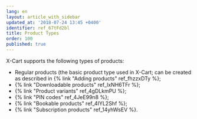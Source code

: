 ```yaml
---
lang: en
layout: article_with_sidebar
updated_at: '2018-07-24 13:45 +0400'
identifier: ref_67tFd2bl
title: Product Types
order: 100
published: true
---
```

X-Cart supports the following types of products:

*   Regular products (the basic product type used in X-Cart; can be created as described in {% link "Adding products" ref_fhzzxDTy %};
*   {% link "Downloadable products" ref_lxNH6TFr %}; 
*   {% link "Product variants" ref_4gDLkmPU %};
*   {% link "PIN codes" ref_4JeE99n8 %};
*   {% link "Bookable products" ref_4IYL2Shf %};
*   {% link "Subscription products" ref_14yhWsEV %}.
